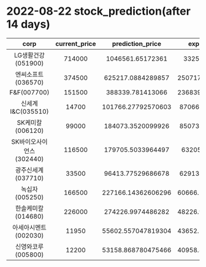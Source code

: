 # 2022-08-22 stock_prediction(after 14 days)

|   corp   |   current_price   |   prediction_price   |   expected_profit   |
|:--------:|:-----------------:|:--------------------:|:-------------------:|
|LG생활건강(051900)|714000|1046561.65172361|332561.65172361|
|엔씨소프트(036570)|374500|625217.0884289857|250717.08842898568|
|F&F(007700)|151500|388339.781413066|236839.78141306603|
|신세계 I&C(035510)|14700|101766.27792570603|87066.27792570603|
|SK케미칼(006120)|99000|184073.3520099926|85073.35200999261|
|SK바이오사이언스(302440)|116500|179705.5033964497|63205.5033964497|
|광주신세계(037710)|33500|96413.77529686678|62913.77529686678|
|녹십자(005250)|166500|227166.14362606296|60666.143626062956|
|한솔케미칼(014680)|226000|274226.9974486282|48226.997448628186|
|아세아시멘트(002030)|11950|55602.557047819304|43652.557047819304|
|신영와코루(005800)|12200|53158.868780475466|40958.868780475466|

